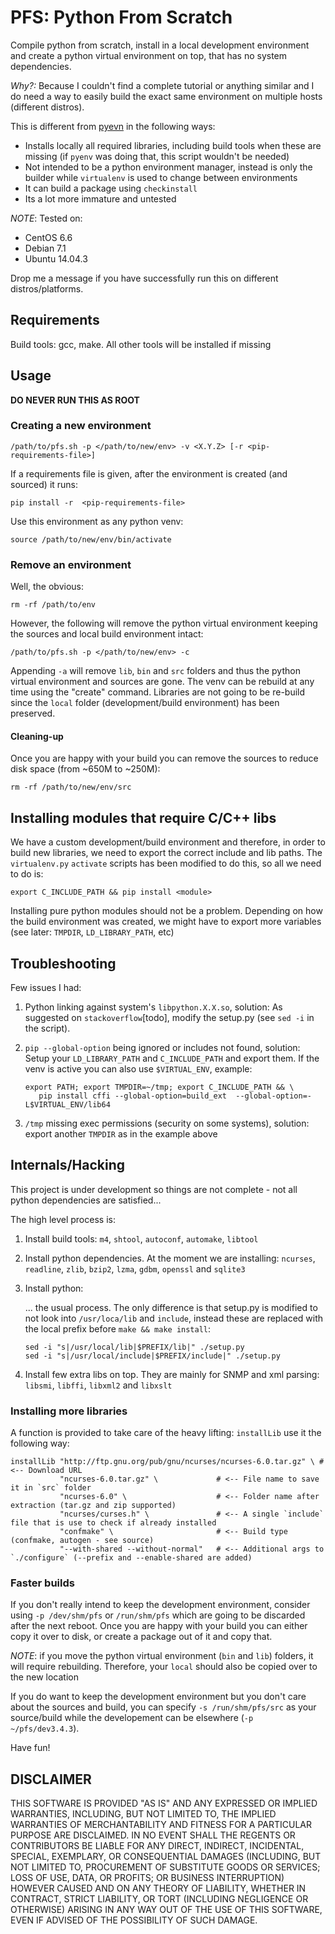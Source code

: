  
# PFS: Python From Scratch #

Compile python from scratch, install in a local development environment and 
create a python virtual environment on top, that has no system dependencies.

_Why?:_ Because I couldn't find a complete tutorial or anything similar and I 
do need a way to easily build the exact same environment on multiple hosts 
(different distros).

This is different from [pyevn](https://github.com/yyuu/pyenv/) in the following
ways:

-   Installs locally all required libraries, including build tools when these are
    missing (if `pyenv` was doing that, this script wouldn't be needed)
-   Not intended to be a python environment manager, instead is only the builder
    while `virtualenv` is used to change between environments
-   It can build a package using `checkinstall`
-   Its a lot more immature and untested


_NOTE_: Tested on:
- CentOS 6.6
- Debian 7.1
- Ubuntu 14.04.3

Drop me a message if you have successfully run this on different distros/platforms.

## Requirements ##

Build tools: gcc, make. All other tools will be installed if missing

## Usage ##

**DO NEVER RUN THIS AS ROOT**

### Creating a new environment ###

    /path/to/pfs.sh -p </path/to/new/env> -v <X.Y.Z> [-r <pip-requirements-file>]
    
If a requirements file is given, after the environment is created (and sourced) 
it runs:

    pip install -r  <pip-requirements-file> 
    
Use this environment as any python venv:

    source /path/to/new/env/bin/activate
    
### Remove an environment ###

Well, the obvious:

    rm -rf /path/to/env
    
However, the following will remove the python virtual environment keeping the
sources and local build environment intact:

    /path/to/pfs.sh -p </path/to/new/env> -c
    
Appending `-a` will remove `lib`, `bin` and `src` folders and thus the python
virtual environment and sources are gone. The venv can be rebuild at any time
using the "create" command. Libraries are not going to be re-build since the
`local` folder (development/build environment) has been preserved.

#### Cleaning-up ####

Once you are happy with your build you can remove the sources to reduce disk
space (from ~650M to ~250M):

    rm -rf /path/to/new/env/src


## Installing modules that require C/C++ libs ##

We have a custom development/build environment and therefore, in order to 
build new libraries, we need to export the correct include and lib paths. 
The `virtualenv.py` `activate` scripts has been modified to do this, so 
all we need to do is:

    export C_INCLUDE_PATH && pip install <module>
    
Installing pure python modules should not be a problem. Depending on how 
the build environment was created, we might have to export more variables
(see later: `TMPDIR`, `LD_LIBRARY_PATH`, etc)

## Troubleshooting ##

Few issues I had:

1.  Python linking against system's `libpython.X.X.so`, solution: As suggested 
    on `stackoverflow`[todo], modify the setup.py (see `sed -i` in the script).
2.  `pip --global-option` being ignored or includes not found, solution: Setup 
    your `LD_LIBRARY_PATH` and `C_INCLUDE_PATH` and export them. If the venv is
    active you can also use `$VIRTUAL_ENV`, example:
     
     ```
     export PATH; export TMPDIR=~/tmp; export C_INCLUDE_PATH && \
        pip install cffi --global-option=build_ext  --global-option=-L$VIRTUAL_ENV/lib64
     ```
3.  `/tmp` missing exec permissions (security on some systems), solution: export
    another `TMPDIR` as in the example above
    

## Internals/Hacking ##

This project is under development so things are not complete - not all python
dependencies are satisfied... 

The high level process is:

1.  Install build tools: `m4`, `shtool`, `autoconf`, `automake`, `libtool`

2.  Install python dependencies. At the moment we are installing: `ncurses`,
    `readline`, `zlib`, `bzip2`, `lzma`, `gdbm`, `openssl` and `sqlite3`
    
3.  Install python:
    
    ... the usual process. The only difference is that setup.py is modified to 
    not look into `/usr/loca/lib` and `include`, instead these are replaced with
    the local prefix before `make && make install`:
    
    ```
    sed -i "s|/usr/local/lib|$PREFIX/lib|" ./setup.py
    sed -i "s|/usr/local/include|$PREFIX/include|" ./setup.py
    ```
    
4.  Install few extra libs on top. They are mainly for SNMP and xml
    parsing: `libsmi`, `libffi`, `libxml2` and `libxslt`
    
### Installing more libraries ###

A function is provided to take care of the heavy lifting: `installLib` use it
the following way:

    installLib "http://ftp.gnu.org/pub/gnu/ncurses/ncurses-6.0.tar.gz" \ # <-- Download URL
               "ncurses-6.0.tar.gz" \             # <-- File name to save it in `src` folder
               "ncurses-6.0" \                    # <-- Folder name after extraction (tar.gz and zip supported)
               "ncurses/curses.h" \               # <-- A single `include` file that is use to check if already installed
               "confmake" \                       # <-- Build type (confmake, autogen - see source)
               "--with-shared --without-normal"   # <-- Additional args to `./configure` (--prefix and --enable-shared are added)

### Faster builds ###

If you don't really intend to keep the development environment, consider using
`-p /dev/shm/pfs` or `/run/shm/pfs` which are going to be discarded after the
next reboot. Once you are happy with your build you can either copy it over to
disk, or create a package out of it and copy that.

_NOTE_: if you move the python virtual environment (`bin` and `lib`) folders, it
will require rebuilding. Therefore, your `local` should also be copied over to
the new location

If you do want to keep the development environment but you don't care about the
sources and build, you can specify `-s /run/shm/pfs/src` as your source/build
while the developement can be elsewhere (`-p ~/pfs/dev3.4.3`).

Have fun!

## **DISCLAIMER** ##

THIS SOFTWARE IS PROVIDED "AS IS" AND ANY EXPRESSED OR IMPLIED WARRANTIES, 
INCLUDING, BUT NOT LIMITED TO, THE IMPLIED WARRANTIES OF MERCHANTABILITY AND 
FITNESS FOR A PARTICULAR PURPOSE ARE DISCLAIMED. IN NO EVENT SHALL THE REGENTS 
OR CONTRIBUTORS BE LIABLE FOR ANY DIRECT, INDIRECT, INCIDENTAL, SPECIAL, 
EXEMPLARY, OR CONSEQUENTIAL DAMAGES (INCLUDING, BUT NOT LIMITED TO, PROCUREMENT 
OF SUBSTITUTE GOODS OR SERVICES; LOSS OF USE, DATA, OR PROFITS; OR BUSINESS 
INTERRUPTION) HOWEVER CAUSED AND ON ANY THEORY OF LIABILITY, WHETHER IN 
CONTRACT, STRICT LIABILITY, OR TORT (INCLUDING NEGLIGENCE OR OTHERWISE) ARISING 
IN ANY WAY OUT OF THE USE OF THIS SOFTWARE, EVEN IF ADVISED OF THE POSSIBILITY 
OF SUCH DAMAGE.

